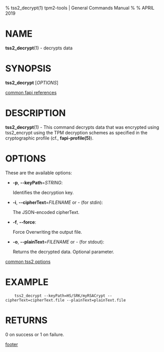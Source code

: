 % tss2_decrypt(1) tpm2-tools | General Commands Manual
%
% APRIL 2019

# NAME

**tss2_decrypt**(1) - decrypts data

# SYNOPSIS

**tss2_decrypt** [*OPTIONS*]

[common fapi references](common/tss2-fapi-references.md)

# DESCRIPTION

**tss2_decrypt**(1) - This command decrypts data that was encrypted using tss2_encrypt
using the TPM decryption schemes as specified in the cryptographic profile
(cf., **fapi-profile(5)**).


# OPTIONS

These are the available options:

  * **-p**, **\--keyPath**=_STRING_:

    Identifies the decryption key.

  * **-i**, **\--cipherText**=_FILENAME_ or _-_ (for stdin):

    The JSON-encoded cipherText.

  * **-f**, **\--force**:

    Force Overwriting the output file.

  * **-o**, **\--plainText**=_FILENAME_ or _-_ (for stdout):

    Returns the decrypted data. Optional parameter.

[common tss2 options](common/tss2-options.md)

# EXAMPLE
```
    tss2_decrypt --keyPath=HS/SRK/myRSACrypt --cipherText=cipherText.file --plainText=plainText.file
```

# RETURNS

0 on success or 1 on failure.

[footer](common/footer.md)
